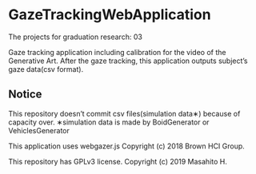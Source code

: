 # GazeTrackingWebApplication
The projects for graduation research: 03

Gaze tracking application including calibration for the video of the Generative Art.
  After the gaze tracking, this application outputs subject’s gaze data(csv format).

## Notice
This repository doesn’t commit csv files(simulation data&lowast;) because of capacity over.
  &lowast;simulation data is made by BoidGenerator or VehiclesGenerator

This application uses webgazer.js
  Copyright (c) 2018 Brown HCI Group.

This repository has GPLv3 license.
  Copyright (c) 2019 Masahito H.
